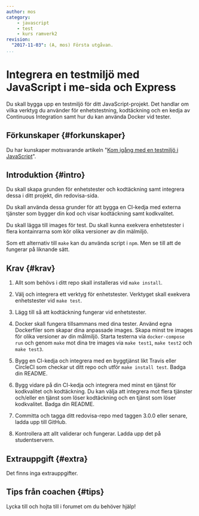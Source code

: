 ```yaml
---
author: mos
category:
    - javascript
    - test
    - kurs ramverk2
revision:
  "2017-11-03": (A, mos) Första utgåvan.
...
```

Integrera en testmiljö med JavaScript i me-sida och Express
==================================

Du skall bygga upp en testmiljö för ditt JavaScript-projekt. Det handlar om vilka verktyg du använder för enhetstestning, kodtäckning och en kedja av Continuous Integration samt hur du kan använda Docker vid tester.

<!--more-->



Förkunskaper {#forkunskaper}
-----------------------

Du har kunskaper motsvarande artikeln "[Kom igång med en testmiljö i JavaScript](kunskap/kom-igang-med-en-testmiljo-i-javascript)".



Introduktion {#intro}
-----------------------

Du skall skapa grunden för enhetstester och kodtäckning samt integrera dessa i ditt projekt, din redovisa-sida. 

Du skall använda dessa grunder för att bygga en CI-kedja med externa tjänster som bygger din kod och visar kodtäckning samt kodkvalitet.

Du skall lägga till images för test. Du skall kunna exekvera enhetstester i flera kontainrarna som kör olika versioner av din mälmiljö.

Som ett alternativ till `make` kan du använda script i `npm`. Men se till att de fungerar på liknande sätt.



Krav {#krav}
-----------------------

1. Allt som behövs i ditt repo skall installeras vid `make install`.

1. Välj och integrera ett verktyg för enhetstester. Verktyget skall exekvera enhetstester vid `make test`.

1. Lägg till så att kodtäckning fungerar vid enhetstester.

1. Docker skall fungera tillsammans med dina tester. Använd egna Dockerfiler som skapar dina anpassade images. Skapa minst tre images för olika versioner av din målmiljö. Starta testerna via `docker-compose run` och genom `make` mot dina tre images via `make test1`, `make test2` och `make test3`.

1. Bygg en CI-kedja och integrera med en byggtjänst likt Travis eller CircleCI som checkar ut ditt repo och utför `make install test`. Badga din README.

1. Bygg vidare på din CI-kedja och integrera med minst en tjänst för kodkvalitet och kodtäckning. Du kan välja att integrera mot flera tjänster och/eller en tjänst som löser kodtäckning och en tjänst som löser kodkvalitet. Badga din README.

1. Committa och tagga ditt redovisa-repo med taggen 3.0.0 eller senare, ladda upp till GitHub.

1. Kontrollera att allt validerar och fungerar. Ladda upp det på studentservern.



Extrauppgift {#extra}
-----------------------

Det finns inga extrauppgifter.



Tips från coachen {#tips}
-----------------------

Lycka till och hojta till i forumet om du behöver hjälp!
